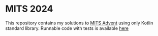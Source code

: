 # MITS 2024

This repository contains my solutions to [MITS Advent](https://code.mits.ee/) using only Kotlin standard library.
Runnable code with tests is available [here](https://mits.maido.io)

